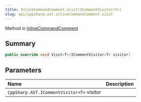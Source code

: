 ```yaml
---
title: InlineCommandComment.Visit(ICommentVisitor<T>)
slug: api/cppsharp.ast.inlinecommandcomment.visit
---
```

Method in [InlineCommandComment](/api/cppsharp/ast/inlinecommandcomment)

## Summary



```csharp
public override void Visit<T>(ICommentVisitor<T> visitor)
```

## Parameters

|Name|Description|
|:---|:---|
|`CppSharp.AST.ICommentVisitor<T>` visitor||

